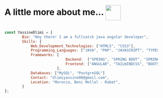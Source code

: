 
<h1>
  A little more about me... 
  <img src="https://camo.githubusercontent.com/c7cb20d792c23cc031ef089c836db61fb2237bd984dff7624b2d4cfaf79d67ae/68747470733a2f2f6d656469612e67697068792e636f6d2f6d656469612f76312e59326c6b505463354d4749334e6a45785932567161474e6f4e546c746232686c637a6c706357527561323572596e6434616d39685a325673615870774d6e68785a48563162795a6c634431324d563970626e526c636d35686246396e61575a66596e6c666157516d5933513963772f57556c706c634d704f43456d5447427442572f67697068792e676966" width="50" style="vertical-align: middle;"/>
</h1>

```javascript

const YassineDlimi = {
        Bio: "Hey there! I am a fullsatck java angular developer",
        Skills: {
            Web_Development_Technologies: ["HTML5", "CSS3"],
            Programming_Languages: ["JAVA", "PHP", "JAVASCRIPT", "TYPESCRIPT"]
            Frameworks: [
                            Backend:  ["SPRING", "SPRING BOOT", "SPRING DATA", "SPRING SECURITY"] ,
                            Frontend: ["ANGULAR", "TAILWINDCSS", "BOOTSTRAP"] ,
                        ],
            Databases: ["MySQL", "PostgreSQL"]
            Contact: "dlimiyassine08@gmail.com",
            Location: "Morocco, Beni Mellal - Rabat",
        }
};
